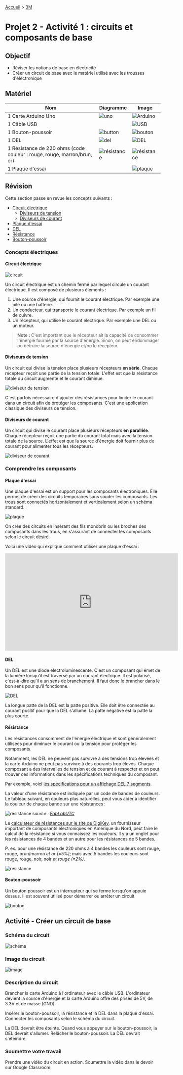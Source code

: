 [Accueil](./index.md) > [3M](./acceuil3M.md)

# Projet 2 - Activité 1 : circuits et composants de base

## Objectif

* Réviser les notions de base en électricité
* Créer un circuit de base avec le matériel utilisé avec les trousses d'électronique

## Matériel

Nom | Diagramme | Image 
--- | --- | ---
1 Carte Arduino Uno | ![uno](./images/p2/diag-uno.png) | ![Arduino](./images/p2/arduino-uno.jpg)
1 Câble USB |  | ![USB](./images/p2/usb-a-b.jpg)
1 Bouton-poussoir | ![button](./images/p2/diag-button.png) | ![bouton](./images/p2/push-button.jpg)
1 DEL | ![del](./images/p2/diag-led.png) | ![DEL](./images/p2/led.jpg)
1 Résistance de 220 ohms (code couleur : rouge, rouge, marron/brun, or) | ![résistance](./images/p2/diag-resistor.png) | ![résistance](./images/p2/220ohm.drawio.png)
1 Plaque d'essai |  | ![plaque](./images/p2/breadboard.jpg)

## Révision

Cette section passe en revue les concepts suivants :
* [Circuit électrique](#circuit-électrique)
    * [Diviseurs de tension](#diviseurs-de-tension)
    * [Diviseurs de courant](#diviseurs-de-courant)
* [Plaque d'essai](#plaque-d'essai)
* [DEL](#del)
* [Résistance](#résistance)
* [Bouton-poussoir](#bouton-poussoir)

### Concepts électriques

#### Circuit électrique

![circuit](./images/p2/circuit.drawio.png)

Un circuit électrique est un chemin fermé par lequel circule un courant électrique. Il est composé de plusieurs éléments :
1. Une source d'énergie, qui fournit le courant électrique. Par exemple une pile ou une batterie.
2. Un conducteur, qui transporte le courant électrique. Par exemple un fil de cuivre.
3. Un récepteur, qui utilise le courant électrique. Par exemple une DEL ou un moteur.

> **Note :** C'est important que le récepteur ait la capacité de consommer l'énergie fournie par la source d'énergie. Sinon, on peut endommager ou détruire la source d'énergie et/ou le récepteur.

#### Diviseurs de tension

Un circuit qui divise la tension place plusieurs récepteurs **en série**. Chaque récepteur reçoit une partie de la tension totale. L'effet est que la résistance totale du circuit augmente et le courant diminue. 

![diviseur de tension](./images/p2/voltage-divider.drawio.png)

C'est parfois nécessaire d'ajouter des résistances pour limiter le courant dans un circuit afin de protéger les composants. C'est une application classique des diviseurs de tension.

#### Diviseurs de courant

Un circuit qui divise le courant place plusieurs récepteurs **en parallèle**. Chaque récepteur reçoit une partie du courant total mais avec la tension totale de la source. L'effet est que la source d'énergie doit fournir plus de courant pour alimenter tous les récepteurs.

![diviseur de courant](./images/p2/current-divider.drawio.png)

### Comprendre les composants

#### Plaque d'essai
Une plaque d'essai est un support pour les composants électroniques. Elle permet de créer des circuits temporaires sans souder les composants. Les trous sont connectés horizontalement et verticalement selon un schéma standard.

![plaque](./images/p2/breadboard_connections.drawio.png)

On crée des circuits en insérant des fils monobrin ou les broches des composants dans les trous, en s'assurant de connecter les composants selon le circuit désiré.

Voici une vidéo qui explique comment utiliser une plaque d'essai :

<iframe width="560" height="315" src="https://www.youtube.com/embed/6WReFkfrUIk?si=HZpOz4fT5xvs9U80" title="YouTube video player" frameborder="0" allow="accelerometer; autoplay; clipboard-write; encrypted-media; gyroscope; picture-in-picture; web-share" allowfullscreen></iframe>

#### DEL

Un DEL est une diode électroluminescente. C'est un composant qui émet de la lumière lorsqu'il est traversé par un courant électrique. Il est polarisé, c'est-à-dire qu'il a un sens de branchement. Il faut donc le brancher dans le bon sens pour qu'il fonctionne.

![DEL](./images/p2/led-annotation.drawio.png)

La longue patte de la DEL est la patte positive. Elle doit être connectée au courant positif pour que la DEL s'allume. La patte négative est la patte la plus courte.

#### Résistance

Les résistances consomment de l'énergie électrique et sont généralement utilisées pour diminuer le courant ou la tension pour protéger les composants.

Notamment, les DEL ne peuvent pas survivre à des tensions trop élevées et la carte Arduino ne peut pas survivre à des courants trop élevés. Chaque composant a des intervalles de tension et de courant à respecter et on peut trouver ces informations dans les spécifications techniques du composant.

Par exemple, voici [les spécifications pour un affichage DEL 7 segments](https://docs.rs-online.com/b51e/0900766b801bf827.pdf).

La valeur d'une résistance est indiquée par un code de bandes de couleurs. Le tableau suivant, en couleurs plus naturelles, peut vous aider à identifier la couleur de chaque bande sur une résistances :

![résistance](./images/p2/resistance-table.png)
_source : [FabLabUTC](https://fablabutc.fr/wp-content/uploads/2021/01/Tutoriel_Electronique-Generale-3.pdf)_

Le [calculateur de résistances sur le site de DigiKey](https://www.digikey.ca/fr/resources/conversion-calculators/conversion-calculator-resistor-color-code-4-band), un fournisseur important de composants électroniques en Amérique du Nord, peut faire le calcul de la résistance si vous connaissez les couleurs. Il y a un onglet pour les résistances de 4 bandes et un autre pour les résistances de 5 bandes. 

P. ex. pour une résistance de 220 ohms à 4 bandes les couleurs sont rouge, rouge, brun/marron _et or (±5%)_; mais avec 5 bandes les couleurs sont rouge, rouge, noir, noir _et rouge (±2%)_.

![résistance](./images/p2/220ohm.drawio.png)

#### Bouton-poussoir

Un bouton poussoir est un interrupteur qui se ferme lorsqu'on appuie dessus. Il est souvent utilisé pour démarrer ou arrêter un circuit.

![bouton](./images/p2/push-button-internals.drawio.png)

## Activité - Créer un circuit de base

### Schéma du circuit

![schéma](./images/p2/schematic.png)

### Image du circuit

![image](./images/p2/picture.drawio.png)

### Description du circuit
Brancher la carte Arduino à l'ordinateur avec le câble USB. L'ordinateur devient la source d'énergie et la carte Arduino offre des prises de 5V, de 3.3V et de masse (GND). 

Insérer le bouton-poussoir, la résistance et la DEL dans la plaque d'essai. Connecter les composants selon le schéma du circuit.

La DEL devrait être éteinte. Quand vous appuyer sur le bouton-poussoir, la DEL devrait s'allumer. Relâcher le bouton-poussoir. La DEL devrait s'éteindre.

### Soumettre votre travail

Prendre une vidéo du circuit en action. Soumettre la vidéo dans le devoir sur Google Classroom.
